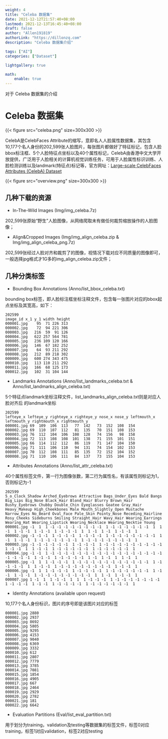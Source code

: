 ```yaml
---
weight: 4
title: "Celeba 数据集"
date: 2021-12-12T21:57:40+08:00
lastmod: 2021-12-13T16:45:40+08:00
draft: false
author: "Allen191819"
authorLink: "https://dillonzq.com"
description: "Celeba 数据集介绍"

tags: ["AI"]
categories: ["Dataset"]

lightgallery: true

math:
    enable: true
---
```


对于 Celeba 数据集的介绍

<!--more-->

# Celeba 数据集


{{< figure src="celeba.png" size=300x300 >}}

CelebA是CelebFaces Attribute的缩写，意即名人人脸属性数据集，其包含10,177个名人身份的202,599张人脸图片，每张图片都做好了特征标记，包含人脸bbox标注框、5个人脸特征点坐标以及40个属性标记，CelebA由香港中文大学开放提供，广泛用于人脸相关的计算机视觉训练任务，可用于人脸属性标识训练、人脸检测训练以及landmark(特征点)标记等，官方网址：[Large-scale CelebFaces Attributes (CelebA) Dataset](http://mmlab.ie.cuhk.edu.hk/projects/CelebA.html)

{{< figure src="overview.png" size=300x300 >}}

## 几种下载的资源

+ In-The-Wild Images (Img/img_celeba.7z)

202,599张原始“野生”人脸图像，从网络爬取未有做任何裁剪缩放操作的人脸图像；

+ Align&Cropped Images (Img/img_align_celeba.zip & Img/img_align_celeba_png.7z)

202,599张经过人脸对齐和裁剪了的图像，视情况下载对应不同质量的图像即可，一般选择jpg格式才1G多的img_align_celeba.zip文件；

## 几种分类标签
+ Bounding Box Annotations (Anno/list_bbox_celeba.txt)

bounding box标签，即人脸标注框坐标注释文件，包含每一张图片对应的bbox起点坐标及其宽高，如下：

```
202599
image_id x_1 y_1 width height
000001.jpg    95  71 226 313
000002.jpg    72  94 221 306
000003.jpg   216  59  91 126
000004.jpg   622 257 564 781
000005.jpg   236 109 120 166
000006.jpg   146  67 182 252
000007.jpg    64  93 211 292
000008.jpg   212  89 218 302
000009.jpg   600 274 343 475
000010.jpg   113 110 211 292
000011.jpg   166  68 125 173
000012.jpg   102  31 104 144
```

+ Landmarks Annotations (Anno/list_landmarks_celeba.txt & Anno/list_landmarks_align_celeba.txt)


5个特征点landmark坐标注释文件，list_landmarks_align_celeba.txt则是对应人脸对齐后 的landmark坐标
```
202599
lefteye_x lefteye_y righteye_x righteye_y nose_x nose_y leftmouth_x leftmouth_y rightmouth_x rightmouth_y
000001.jpg 69  109  106  113   77  142   73  152  108  154
000002.jpg 69  110  107  112   81  135   70  151  108  153
000003.jpg 76  112  104  106  108  128   74  156   98  158
000004.jpg 72  113  108  108  101  138   71  155  101  151
000005.jpg 66  114  112  112   86  119   71  147  104  150
000006.jpg 71  111  106  110   94  131   74  154  102  153
000007.jpg 70  112  108  111   85  135   72  152  104  152
000008.jpg 71  110  106  111   84  137   73  155  104  153
```

- Attributes Annotations (Anno/list_attr_celeba.txt)

40个属性标签文件，第一行为图像张数，第二行为属性名，有该属性则标记为1，否则标记为-1

```
202599
5_o_Clock_Shadow Arched_Eyebrows Attractive Bags_Under_Eyes Bald Bangs Big_Lips Big_Nose Black_Hair Blond_Hair Blurry Brown_Hair Bushy_Eyebrows Chubby Double_Chin Eyeglasses Goatee Gray_Hair Heavy_Makeup High_Cheekbones Male Mouth_Slightly_Open Mustache Narrow_Eyes No_Beard Oval_Face Pale_Skin Pointy_Nose Receding_Hairline Rosy_Cheeks Sideburns Smiling Straight_Hair Wavy_Hair Wearing_Earrings Wearing_Hat Wearing_Lipstick Wearing_Necklace Wearing_Necktie Young 
000001.jpg -1  1  1 -1 -1 -1 -1 -1 -1 -1 -1  1 -1 -1 -1 -1 -1 -1  1  1 -1  1 -1 -1  1 -1 -1  1 -1 -1 -1  1  1 -1  1 -1  1 -1 -1  1
000002.jpg -1 -1 -1  1 -1 -1 -1  1 -1 -1 -1  1 -1 -1 -1 -1 -1 -1 -1  1 -1  1 -1 -1  1 -1 -1 -1 -1 -1 -1  1 -1 -1 -1 -1 -1 -1 -1  1
000003.jpg -1 -1 -1 -1 -1 -1  1 -1 -1 -1  1 -1 -1 -1 -1 -1 -1 -1 -1 -1  1 -1 -1  1  1 -1 -1  1 -1 -1 -1 -1 -1  1 -1 -1 -1 -1 -1  1
000004.jpg -1 -1  1 -1 -1 -1 -1 -1 -1 -1 -1 -1 -1 -1 -1 -1 -1 -1 -1 -1 -1 -1 -1 -1  1 -1 -1  1 -1 -1 -1 -1  1 -1  1 -1  1  1 -1  1
000005.jpg -1  1  1 -1 -1 -1  1 -1 -1 -1 -1 -1 -1 -1 -1 -1 -1 -1  1 -1 -1 -1 -1  1  1 -1 -1  1 -1 -1 -1 -1 -1 -1 -1 -1  1 -1 -1  1
000006.jpg -1  1  1 -1 -1 -1  1 -1 -1 -1 -1  1 -1 -1 -1 -1 -1 -1  1 -1 -1  1 -1 -1  1 -1 -1 -1 -1 -1 -1 -1 -1  1  1 -1  1 -1 -1  1
000007.jpg 1 -1  1  1 -1 -1  1  1  1 -1 -1 -1  1 -1 -1 -1 -1 -1 -1 -1  1 -1 -1 -1  1 -1 -1  1 -1 -1 -1 -1  1 -1 -1 -1 -1 -1 -1  1
```

- Identity Annotations (available upon request)

10,177个名人身份标识，图片的序号即是该图片对应的标签

```
000001.jpg 2880
000002.jpg 2937
000003.jpg 8692
000004.jpg 5805
000005.jpg 9295
000006.jpg 4153
000007.jpg 9040
000008.jpg 6369
000009.jpg 3332
000010.jpg 612
000011.jpg 2807
000012.jpg 7779
000013.jpg 3785
000014.jpg 7081
000015.jpg 1854
000016.jpg 4905
000017.jpg 667
000018.jpg 2464
000019.jpg 2929
000020.jpg 2782
000021.jpg 181
000022.jpg 6642
```
- Evaluation Partitions (Eval/list_eval_partition.txt)

用于划分为training，validation及testing等数据集的标签文件，标签0对应training，标签1对应validation，标签2对应testing



